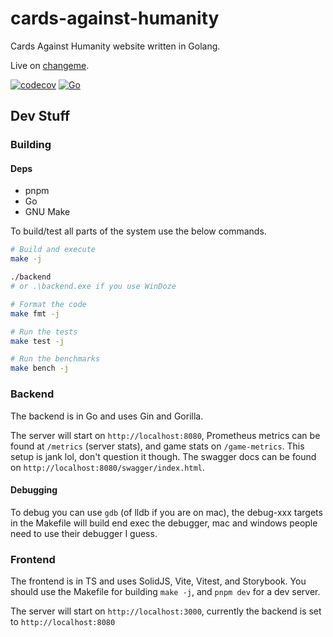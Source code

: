 # cards-against-humanity

Cards Against Humanity website written in Golang.

Live on [changeme](changeme).

[![codecov](https://codecov.io/gh/djpiper28/cards-against-humanity/graph/badge.svg?token=X6YLDCVVLL)](https://codecov.io/gh/djpiper28/cards-against-humanity)
[![Go](https://github.com/djpiper28/cards-against-humanity/actions/workflows/coverage.yml/badge.svg)](https://github.com/djpiper28/cards-against-humanity/actions/workflows/coverage.yml)

## Dev Stuff

### Building

#### Deps

- pnpm
- Go
- GNU Make

To build/test all parts of the system use the below commands.

```sh
# Build and execute
make -j

./backend
# or .\backend.exe if you use WinDoze

# Format the code
make fmt -j

# Run the tests
make test -j

# Run the benchmarks
make bench -j
```

### Backend

The backend is in Go and uses Gin and Gorilla.

The server will start on `http://localhost:8080`, Prometheus metrics can be found at `/metrics` (server stats), and
game stats on `/game-metrics`. This setup is jank lol, don't question it though. The swagger docs can be found on
`http://localhost:8080/swagger/index.html`.

#### Debugging

To debug you can use `gdb` (of lldb if you are on mac), the debug-xxx targets in the Makefile will build end exec the debugger, mac and windows people need to use their debugger I guess.

### Frontend

The frontend is in TS and uses SolidJS, Vite, Vitest, and Storybook. You should use the
Makefile for building `make -j`, and `pnpm dev` for a dev server.

The server will start on `http://localhost:3000`, currently the backend is set to
`http://localhost:8080`
